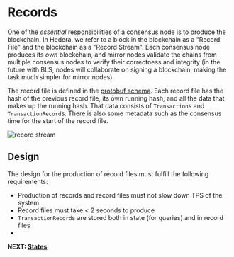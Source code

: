 # Records

One of the _essential_ responsibilities of a consensus node is to produce the blockchain. In Hedera, we refer
to a block in the blockchain as a "Record File" and the blockchain as a "Record Stream". Each consensus node
produces its _own_ blockchain, and mirror nodes validate the chains from multiple consensus nodes to verify their
correctness and integrity (in the future with BLS, nodes will collaborate on signing a blockchain, making
the task much simpler for mirror nodes).

The record file is defined in the [protobuf schema](https://github.com/hashgraph/hedera-protobufs/blob/main/streams/record_stream_file.proto).
Each record file has the hash of the previous record file, its own running hash, and all the data that makes up the
running hash. That data consists of `Transaction`s and `TransactionRecord`s. There is also some metadata such as the
consensus time for the start of the record file.

![record stream](./images/record-stream.png)

## Design

The design for the production of record files must fulfill the following requirements:
 - Production of records and record files must not slow down TPS of the system
 - Record files must take < 2 seconds to produce
 - `TransactionRecord`s are stored both in state (for queries) and in record files
 - 


**NEXT: [States](states.md)**
